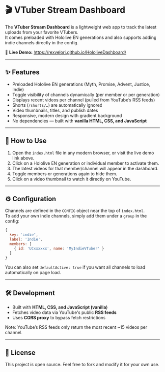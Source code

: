 # 🎬 VTuber Stream Dashboard

The **VTuber Stream Dashboard** is a lightweight web app to track the latest uploads from your favorite VTubers.  
It comes preloaded with Hololive EN generations and also supports adding indie channels directly in the config.

🔗 **Live Demo:** <https://rexvelori.github.io/HololiveDashboard/>

------------------------------------------------------------------------

## ✨ Features

-   Preloaded Hololive EN generations (Myth, Promise, Advent, Justice, Indie)
-   Toggle visibility of channels dynamically (per member or per generation)
-   Displays recent videos per channel (pulled from YouTube’s RSS feeds)
-   Shorts (`/shorts/…`) are automatically ignored
-   Video thumbnails, titles, and publish dates
-   Responsive, modern design with gradient background
-   No dependencies — built with **vanilla HTML, CSS, and JavaScript**

------------------------------------------------------------------------

## 🚀 How to Use

1.  Open the `index.html` file in any modern browser, or visit the live demo link above.  
2.  Click on a Hololive EN generation or individual member to activate them.  
3.  The latest videos for that member/channel will appear in the dashboard.  
4.  Toggle members or generations again to hide them.  
5.  Click on a video thumbnail to watch it directly on YouTube.

------------------------------------------------------------------------

## ⚙️ Configuration

Channels are defined in the `CONFIG` object near the top of `index.html`.  
To add your own indie channels, simply add them under a `group` in the config:

```js
{
  key: 'indie',
  label: 'Indie',
  members: [
    { id: 'UCxxxxxx', name: 'MyIndieVTuber' }
  ]
}
```

You can also set `defaultActive: true` if you want all channels to load automatically on page load.

------------------------------------------------------------------------

## 🛠️ Development

-   Built with **HTML, CSS, and JavaScript (vanilla)**  
-   Fetches video data via YouTube's public **RSS feeds**  
-   Uses **CORS proxy** to bypass fetch restrictions  

Note: YouTube’s RSS feeds only return the most recent ~15 videos per channel.

------------------------------------------------------------------------

## 📜 License

This project is open source. Feel free to fork and modify it for your
own use.
